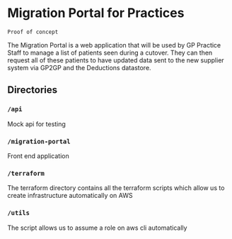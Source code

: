 # Migration Portal for Practices
`Proof of concept`

The Migration Portal is a web application that will be used by GP Practice Staff to manage a list of patients seen during a cutover. They can then request all of these patients to have updated data sent to the new supplier system via GP2GP and the Deductions datastore.

## Directories

### `/api`
Mock api for testing

### `/migration-portal`
Front end application 

### `/terraform`
The terraform directory contains all the terraform scripts which allow us to create infrastructure automatically on AWS

### `/utils`
The script allows us to assume a role on aws cli automatically
